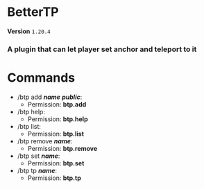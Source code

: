 # BetterTP

**Version** `1.20.4`

### A plugin that can let player set anchor and teleport to it

# Commands
+ /btp add ***name*** ***public***:
  + Permission: **btp.add**
+ /btp help: 
  + Permission: **btp.help**
+ /btp list: 
  + Permission: **btp.list**
+ /btp remove ***name***: 
  + Permission: **btp.remove**
+ /btp set ***name***: 
  + Permission: **btp.set**
+ /btp tp ***name***: 
  + Permission: **btp.tp**
